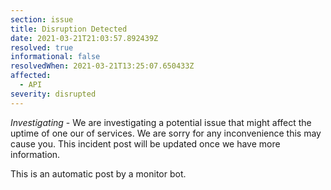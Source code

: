```yaml
---
section: issue
title: Disruption Detected
date: 2021-03-21T21:03:57.892439Z
resolved: true
informational: false
resolvedWhen: 2021-03-21T13:25:07.650433Z
affected:
  - API
severity: disrupted
---
```

*Investigating* - We are investigating a potential issue that might affect the uptime of one our of services. We are sorry for any inconvenience this may cause you. This incident post will be updated once we have more information.

This is an automatic post by a monitor bot.
        